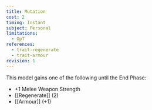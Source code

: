 ```yaml
---
title: Mutation
cost: 2
timing: Instant
subject: Personal
limitations:
  - OpT
references:
  - trait-regenerate
  - trait-armour
revision: 1
---
```

This model gains one of the following until the End Phase:
- +1 Melee Weapon Strength
- [[Regenerate]] (2)
- [[Armour]] (+1)